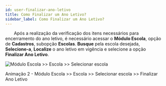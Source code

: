 ```yaml
---
id: user-finalizar-ano-letivo
title: Como Finalizar um Ano Letivo?
sidebar_label: Como Finalizar um Ano Letivo?
---
```


&nbsp;&nbsp;&nbsp;&nbsp;&nbsp;&nbsp;&nbsp;Após a realização da verificação dos itens necessários para encerramento do ano letivo, é necessário acessar o **Módulo Escola**, opção de **Cadastros**, subopção **Escolas**. **Busque** pela escola desejada, **Selecione-a**, **Localize** o ano letivo em vigência e selecione a opção **Finalizar Ano Letivo**.

![Módulo Escola >> Escola >> Selecionar escola](/img/user-docs/finalizar_ano_letivo.gif)

<p class="centerText">Animação 2 - Módulo Escola >> Escola >> Selecionar escola >> Finalizar Ano Letivo</p>